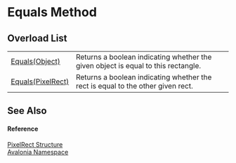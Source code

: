 # Equals Method


## Overload List
<table>
<tr>
<td><a href="M_Avalonia_PixelRect_Equals_1">Equals(Object)</a></td>
<td>Returns a boolean indicating whether the given object is equal to this rectangle.</td>
</tr>
<tr>
<td><a href="M_Avalonia_PixelRect_Equals">Equals(PixelRect)</a></td>
<td>Returns a boolean indicating whether the rect is equal to the other given rect.</td>
</tr>
</table>

## See Also


#### Reference
<a href="T_Avalonia_PixelRect">PixelRect Structure</a>  
<a href="N_Avalonia">Avalonia Namespace</a>  
